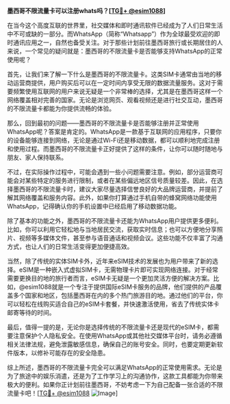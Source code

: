 **墨西哥不限流量卡可以注册whats吗？[[TG💪+ @esim1088](https://t.me/s/esim1088)]**

在当今这个高度互联的世界里，社交媒体和即时通讯软件已经成为了人们日常生活中不可或缺的一部分。而WhatsApp（简称“Whatsapp”）作为全球最受欢迎的即时通讯应用之一，自然也备受关注。对于那些计划前往墨西哥旅行或长期居住的人来说，一个常见的疑问就是：墨西哥的不限流量卡是否能够支持WhatsApp的正常使用呢？

首先，让我们来了解一下什么是墨西哥的不限流量卡。这类SIM卡通常由当地的移动运营商提供，用户购买后可以在一定时间内享受无限的数据流量服务。这对于需要频繁使用互联网的用户来说无疑是一个非常棒的选择，尤其是在墨西哥这样一个网络覆盖相对完善的国家。无论是浏览网页、观看视频还是进行社交互动，墨西哥的不限流量卡都能为你提供流畅的体验。

那么，回到最初的问题——墨西哥的不限流量卡是否能够注册并正常使用WhatsApp呢？答案是肯定的。WhatsApp是一款基于互联网的应用程序，只要你的设备能够连接到网络，无论是通过Wi-Fi还是移动数据，都可以顺利地完成注册和使用过程。而墨西哥的不限流量卡正好提供了这样的条件，让你可以随时随地与朋友、家人保持联系。

不过，在实际操作过程中，可能会遇到一些小问题需要注意。例如，部分运营商可能会对某些特定的服务进行限制，或者在某些偏远地区信号质量较差。因此，在选择墨西哥的不限流量卡时，建议大家尽量选择信誉良好的大品牌运营商，并提前了解其网络覆盖和服务内容。此外，如果你打算通过手机自带的蜂窝网络功能使用WhatsApp，记得确认你的手机设置中已经启用了移动数据功能。

除了基本的功能之外，墨西哥的不限流量卡还能为WhatsApp用户提供更多便利。比如，你可以利用它轻松地与当地居民交流，获取实时信息；也可以方便地分享照片、视频等多媒体文件，甚至参与语音通话和视频会议。这些功能不仅丰富了沟通方式，也让人们的日常生活变得更加便捷高效。

当然，除了传统的实体SIM卡外，近年来eSIM技术的发展也为用户带来了新的选择。eSIM是一种嵌入式虚拟SIM卡，无需物理卡片即可实现网络连接。对于经常需要更换目的地的旅行者而言，eSIM卡无疑是一个更加灵活方便的解决方案。比如，@esim1088就是一个专注于提供国际eSIM卡服务的品牌，他们提供的产品覆盖多个国家和地区，包括墨西哥在内的多个热门旅游目的地。通过他们的平台，你可以轻松在线购买适合自己的eSIM卡套餐，并快速激活使用，省去了传统实体卡邮寄等待的时间。

最后，值得一提的是，无论你是选择传统的不限流量卡还是现代的eSIM卡，都需要注意保护个人隐私安全。在使用WhatsApp或其他社交媒体平台时，请务必遵循相关法律法规，避免泄露敏感信息，确保自己的账号安全。同时，也要定期更新软件版本，以修补可能存在的安全隐患。

综上所述，墨西哥的不限流量卡完全可以满足WhatsApp的正常使用需求。无论是为了旅途中的娱乐消遣，还是为了工作学习上的沟通协作，这款工具都能为你带来极大的便利。如果你正计划前往墨西哥，不妨考虑一下为自己配备一张合适的不限流量卡吧！[[TG💪+ @esim1088](https://t.me/s/esim1088) ![Image](https://i.postimg.cc/4NQfJmqS/Snipaste-2025-05-13-00-14-12.png)]